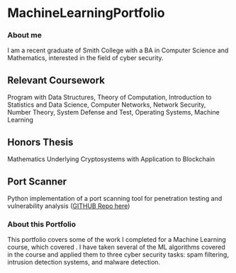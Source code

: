 # MachineLearningPortfolio



### About me

I am a recent graduate of Smith College with a BA in Computer Science and Mathematics, interested in the field of cyber security. 

## Relevant Coursework
Program with Data Structures, Theory of Computation, Introduction to Statistics and Data Science, Computer Networks, Network Security, Number Theory, System Defense and Test, Operating Systems, Machine Learning

## Honors Thesis
Mathematics Underlying Cryptosystems with Application to Blockchain

## Port Scanner 
Python implementation of a port scanning tool for penetration testing and vulnerability analysis ([GITHUB Repo here](https://github.com/lgroves29/NetSecPortScanner))


### About this Portfolio
This portfolio covers some of the work I completed for a Machine Learning course, which covered . I have taken several of the ML algorithms covered in the course and applied them to three cyber security tasks: spam filtering, intrusion detection systems, and malware detection. 




